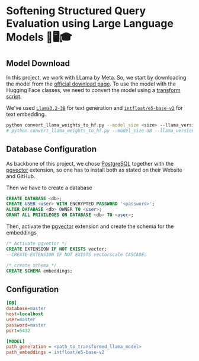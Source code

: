 # Softening Structured Query Evaluation using Large Language Models 🦙🖥️🎓

## Model Download
In this project, we work with LLama by Meta. 
So, we start by downloading the model from the [official download page](https://www.llama.com/llama-downloads/). 
To use the model with the Hugging Face classes, we need to convert the model using a 
[transform script](https://github.com/huggingface/transformers/blob/main/src/transformers/models/llama/convert_llama_weights_to_hf.py).

We've used [`Llama3.2-3B`](https://huggingface.co/meta-llama/Llama-3.2-3B) for text generation 
and [`intfloat/e5-base-v2`](https://huggingface.co/intfloat/e5-base-v2) for text embedding. 

```bash
python convert_llama_weights_to_hf.py --model_size <size> --llama_version <version> --input_dir <model> --output_dir <model>_compile
# python convert_llama_weights_to_hf.py --model_size 3B --llama_version 3.2 --input_dir Llama3.2-3B  --output_dir Llama3.2-3B_compile 
```

## Database Configuration

As backbone of this project, we chose [PostgreSQL](https://www.postgresql.org/) together with the 
[pgvector](https://github.com/pgvector/pgvector) extension, so one has to install both as stated on their Website and GitHub.

Then we have to create a database 
```sql
CREATE DATABASE <db>;
CREATE USER <user> WITH ENCRYPTED PASSWORD '<password>';
ALTER DATABASE <db> OWNER TO <user>;
GRANT ALL PRIVILEGES ON DATABASE <db> TO <user>;
```

Then, activate the [pgvector](https://github.com/pgvector/pgvector) extension and create the schema for the embeddings

```sql
/* Activate pgvector */
CREATE EXTENSION IF NOT EXISTS vector;
--CREATE EXTENSION IF NOT EXISTS vectorscale CASCADE;

/* create schema */
CREATE SCHEMA embeddings;
```



## Configuration

```ini
[DB]
database=master
host=localhost
user=master
password=master
port=5432

[MODEL]
path_generation = <path_to_transformed_llama_model>
path_embeddings = intfloat/e5-base-v2
```
